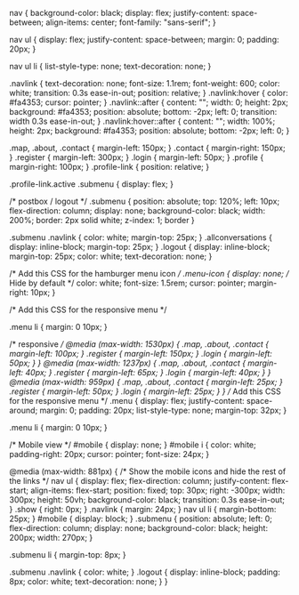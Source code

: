 nav {
  background-color: black;
  display: flex;
  justify-content: space-between;
  align-items: center;
  font-family: "sans-serif";
}

nav ul {
  display: flex;
  justify-content: space-between;
  margin: 0;
  padding: 20px;
}

nav ul li {
  list-style-type: none;
  text-decoration: none;
}

.navlink {
  text-decoration: none;
  font-size: 1.1rem;
  font-weight: 600;
  color: white;
  transition: 0.3s ease-in-out;
  position: relative;
}
.navlink:hover {
  color: #fa4353;
  cursor: pointer;
}
.navlink::after {
  content: "";
  width: 0;
  height: 2px;
  background: #fa4353;
  position: absolute;
  bottom: -2px;
  left: 0;
  transition: width 0.3s ease-in-out;
}
.navlink:hover::after {
  content: "";
  width: 100%;
  height: 2px;
  background: #fa4353;
  position: absolute;
  bottom: -2px;
  left: 0;
}

.map,
.about,
.contact {
  margin-left: 150px;
}
.contact {
  margin-right: 150px;
}
.register {
  margin-left: 300px;
}
.login {
  margin-left: 50px;
}
.profile {
  margin-right: 100px;
}
.profile-link {
  position: relative;
}

.profile-link.active .submenu {
  display: flex;
}

/* postbox / logout */
.submenu {
  position: absolute;
  top: 120%;
  left: 10px;
  flex-direction: column;
  display: none;
  background-color: black;
  width: 200%;
  border: 2px solid white;
  z-index: 1;
  border
}

.submenu .navlink {
  color: white;
  margin-top: 25px;
}
.allconversations {
  display: inline-block;
  margin-top: 25px;
}
.logout {
  display: inline-block;
  margin-top: 25px;
  color: white;
  text-decoration: none;
}

/* Add this CSS for the hamburger menu icon */
.menu-icon {
  display: none; /* Hide by default */
  color: white;
  font-size: 1.5rem;
  cursor: pointer;
  margin-right: 10px;
}

/* Add this CSS for the responsive menu */

.menu li {
  margin: 0 10px;
}

/* responsive */
@media (max-width: 1530px) {
  .map,
  .about,
  .contact {
    margin-left: 100px;
  }
  .register {
    margin-left: 150px;
  }
  .login {
    margin-left: 50px;
  }
}
@media (max-width: 1237px) {
  .map,
  .about,
  .contact {
    margin-left: 40px;
  }
  .register {
    margin-left: 65px;
  }
  .login {
    margin-left: 40px;
  }
}
@media (max-width: 959px) {
  .map,
  .about,
  .contact {
    margin-left: 25px;
  }
  .register {
    margin-left: 50px;
  }
  .login {
    margin-left: 25px;
  }
}
/* Add this CSS for the responsive menu */
.menu {
  display: flex;
  justify-content: space-around;
  margin: 0;
  padding: 20px;
  list-style-type: none;
  margin-top: 32px;
}

.menu li {
  margin: 0 10px;
}

/* Mobile view  */
#mobile {
  display: none;
}
#mobile i {
  color: white;
  padding-right: 20px;
  cursor: pointer;
  font-size: 24px;
}

@media (max-width: 881px) {
  /* Show the mobile icons and hide the rest of the links */
  nav ul {
    display: flex;
    flex-direction: column;
    justify-content: flex-start;
    align-items: flex-start;
    position: fixed;
    top: 30px;
    right: -300px;
    width: 300px;
    height: 50vh;
    background-color: black;
    transition: 0.3s ease-in-out;
  }
  .show {
    right: 0px;
  }
  .navlink {
    margin: 24px;
  }
  nav ul li {
    margin-bottom: 25px;
  }
  #mobile {
    display: block;
  }
  .submenu {
    position: absolute;
    left: 0;
    flex-direction: column;
    display: none;
    background-color: black;
    height: 200px;
    width: 270px;
  }

  .submenu li {
    margin-top: 8px;
  }

  .submenu .navlink {
    color: white;
  }
  .logout {
    display: inline-block;
    padding: 8px;
    color: white;
    text-decoration: none;
  }
}
